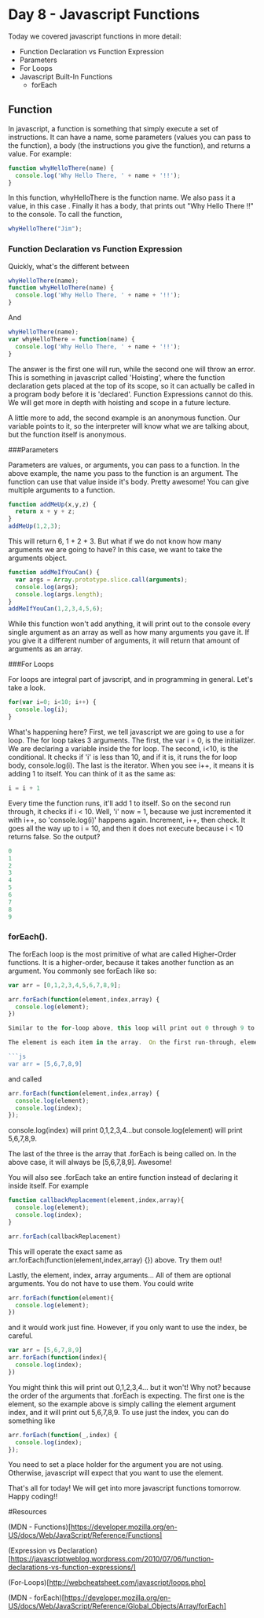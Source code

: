 # Day 8 - Javascript Functions

Today we covered javascript functions in more detail:

- Function Declaration vs Function Expression
- Parameters
- For Loops
- Javascript Built-In Functions
  - forEach

## Function

In javascript, a function is something that simply execute a set of instructions.  It can have a name, some parameters (values you can pass to the function), a body (the instructions you give the function), and returns a value. For example:

```js
function whyHelloThere(name) {
  console.log('Why Hello There, ' + name + '!!');
}
```
In this function, whyHelloThere is the function name. We also pass it a value, in this case <name>.  Finally it has a body, that prints out "Why Hello There <name>!!" to the console. To call the function,

```js
whyHelloThere("Jim");
```

### Function Declaration vs Function Expression

Quickly, what's the different between

```js
whyHelloThere(name);
function whyHelloThere(name) {
  console.log('Why Hello There, ' + name + '!!');
}
```

And

```js
whyHelloThere(name);
var whyHelloThere = function(name) {
  console.log('Why Hello There, ' + name + '!!');
}
```

The answer is the first one will run, while the second one will throw an error.  This is something in javascript called 'Hoisting', where the function declaration gets placed at the top of its scope, so it can actually be called in a program body before it is 'declared'.  Function Expressions cannot do this. We will get more in depth with hoisting and scope in a future lecture.

A little more to add, the second example is an anonymous function.  Our variable points to it, so the interpreter will know what we are talking about, but the function itself is anonymous.

###Parameters

Parameters are values, or arguments, you can pass to a function. In the above example, the name you pass to the function is an argument.  The function can use that value inside it's body.  Pretty awesome! You can give multiple arguments to a function.

```js
function addMeUp(x,y,z) {
  return x + y + z;
}
addMeUp(1,2,3);
```

This will return 6, 1 + 2 + 3.  But what if we do not know how many arguments we are going to have?  In this case, we want to take the arguments object.
```js
function addMeIfYouCan() {
  var args = Array.prototype.slice.call(arguments);
  console.log(args);
  console.log(args.length);
}
addMeIfYouCan(1,2,3,4,5,6);
```

While this function won't add anything, it will print out to the console every single argument as an array as well as how many arguments you gave it. If you give it a different number of arguments, it will return that amount of arguments as an array.

###For Loops

For loops are integral part of javscript, and in programming in general.  Let's take a look.

```js
for(var i=0; i<10; i++) {
  console.log(i);
}
```
What's happening here? First, we tell javascript we are going to use a for loop.  The for loop takes 3 arguments. The first, the var i = 0, is the initializer.  We are declaring a variable inside the for loop. The second, i<10, is the conditional.  It checks if 'i' is less than 10, and if it is, it runs the for loop body, console.log(i).  The last is the iterator.  When you see i++, it means it is adding 1 to itself.  You can think of it as the same as:

```js
i = i + 1
```

Every time the function runs, it'll add 1 to itself.  So on the second run through, it checks if i < 10.  Well, 'i' now = 1, because we just incremented it with i++, so 'console.log(i)' happens again.  Increment, i++, then check.  It goes all the way up to i = 10, and then it does not execute because i < 10 returns false. So the output?

```js
0
1
2
3
4
5
6
7
8
9
```

### forEach().

The forEach loop is the most primitive of what are called Higher-Order functions.  It is a higher-order, because it takes another function as an argument.  You commonly see forEach like so:

```js
var arr = [0,1,2,3,4,5,6,7,8,9];

arr.forEach(function(element,index,array) {
  console.log(element);
})

Similar to the for-loop above, this loop will print out 0 through 9 to the console. This method however, is called on an array. The forEach loop takes a callback, which is just another function it is waiting on, and that function can have three arguments: the element, the index, and array.

The element is each item in the array.  On the first run-through, element === 0, then 1, 2..etc.  The index is the array-based location of the element.  In this case, it will be the exact same as the element, but if we changed the array to

```js
var arr = [5,6,7,8,9]
```
and called

```js
arr.forEach(function(element,index,array) {
  console.log(element);
  console.log(index);
});
```

console.log(index) will print 0,1,2,3,4...but console.log(element) will print 5,6,7,8,9.

The last of the three is the array that .forEach is being called on. In the above case, it will always be [5,6,7,8,9].  Awesome!

You will also see .forEach take an entire function instead of declaring it inside itself. For example

```js
function callbackReplacement(element,index,array){
  console.log(element);
  console.log(index);
}

arr.forEach(callbackReplacement)
```

This will operate the exact same as arr.forEach(function(element,index,array) {}) above.  Try them out!

Lastly, the element, index, array arguments... All of them are optional arguments.  You do not have to use them. You could write

```js
arr.forEach(function(element){
  console.log(element);
})
```

and it would work just fine.  However, if you only want to use the index, be careful.

```js
var arr = [5,6,7,8,9]
arr.forEach(function(index){
  console.log(index);
})
```

You might think this will print out 0,1,2,3,4... but it won't! Why not? because the order of the arguments that .forEach is expecting.  The first one is the element, so the example above is simply calling the element argument index, and it will print out 5,6,7,8,9. To use just the index, you can do something like

```js
arr.forEach(function(_,index) {
  console.log(index);
});
```

You need to set a place holder for the argument you are not using.  Otherwise, javascript will expect that you want to use the element.

That's all for today! We will get into more javascript functions tomorrow. Happy coding!!

#Resources

(MDN - Functions)[https://developer.mozilla.org/en-US/docs/Web/JavaScript/Reference/Functions]

(Expression vs Declaration)[https://javascriptweblog.wordpress.com/2010/07/06/function-declarations-vs-function-expressions/]

(For-Loops)[http://webcheatsheet.com/javascript/loops.php]

(MDN - forEach)[https://developer.mozilla.org/en-US/docs/Web/JavaScript/Reference/Global_Objects/Array/forEach]


